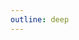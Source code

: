 ```yaml
---
outline: deep
---
```


<!-- # Blocks
::: tip <a href="blocks/functional.html"><img src="/ass-sets/advanced_hopper.png" alt="HTML tutorial" style="height:100px;"></a>
[**Functional Blocks**](../blocks/functional.md)
:::

::: warning <a href="blocks/deco.html"><img src="/ass-sets/carvedbricks.png" alt="HTML tutorial" style="height:100px;"></a>
[**Decoration Blocks**](../blocks/deco.md)
:::

::: danger <a href="blocks/misc.html"><img src="/ass-sets/pineapple.png" alt="HTML tutorial" style="height:100px;"></a>
[**Misc Blocks**](../blocks/misc.md)
::: -->